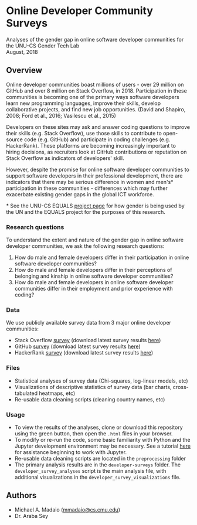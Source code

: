 # Online Developer Community Surveys 
Analyses of the gender gap in online software developer communities for the UNU-CS Gender Tech Lab  
August, 2018  

## Overview

Online developer communities boast millions of users - over 29 million on GitHub and over 8 million on Stack Overflow, in 2018. Participation in these communities is becoming one of the primary ways software developers learn new programming languages, improve their skills, develop collaborative projects, and find new job opportunities. (David and Shapiro, 2008; Ford et al., 2016; Vasilescu et al., 2015)  

Developers on these sites may ask and answer coding questions to improve their skills (e.g. Stack Overflow), use those skills to contribute to open-source code (e.g. GitHub) and participate in coding challenges (e.g. HackerRank). These platforms are becoming increasingly important to hiring decisions, as recruiters look at GitHub contributions or reputation on Stack Overflow as indicators of developers' skill.

However, despite the promise for online software developer communities to support software developers in their professional development, there are indicators that there may be serious difference in women and men's\* participation in these communities - differences which may further exacerbate existing gender gaps in the global ICT workforce.

\* See the UNU-CS EQUALS [project page](https://cs.unu.edu/research/equals-inaugural-report/) for how gender is being used by the UN and the EQUALS project for the purposes of this research. 


### Research questions

To understand the extent and nature of the gender gap in online software developer communities, we ask the following research questions:

1. How do male and female developers differ in their participation in online software developer communities?
2. How do male and female developers differ in their perceptions of belonging and kinship in online software developer communities?
3. How do male and female developers in online software developer communities differ in their employment and prior experience with coding?


### Data
We use publicly available survey data from 3 major online developer communities:

- Stack Overflow [survey](https://insights.stackoverflow.com/survey/2018/) (download latest survey results [here](https://drive.google.com/uc?export=download&id=1_9On2-nsBQIw3JiY43sWbrF8EjrqrR4U))
- GitHub [survey](http://opensourcesurvey.org/2017/) (download latest survey results [here](https://github.com/github/open-source-survey/releases/download/v1.0/data_for_public_release.zip))
- HackerRank [survey](https://www.kaggle.com/hackerrank/developer-survey-2018/home) (download latest survey results [here](https://www.kaggle.com/hackerrank/developer-survey-2018/))

### Files

- Statistical analyses of survey data (Chi-squares, log-linear models, etc)
- Visualizations of descriptive statistics of survey data (bar charts, cross-tabulated heatmaps, etc)
- Re-usable data cleaning scripts (cleaning country names, etc)

### Usage

- To view the results of the analyses, clone or download this repository using the green button, then open the `.html` files in your browser.
- To modify or re-run the code, some basic familiarity with Python and the Jupyter development environment may be necessary. See a tutorial [here](http://jupyter-notebook.readthedocs.io/en/latest/notebook.html) for assistance beginning to work with Jupyter.
- Re-usable data cleaning scripts are located in the `preprocessing` folder
- The primary analysis results are in the `developer-surveys` folder. The `developer_survey_analyses` script is the main analysis file, with additional visualizations in the `developer_survey_visualizations` file.

## Authors
* Michael A. Madaio (mmadaio@cs.cmu.edu)
* Dr. Araba Sey
